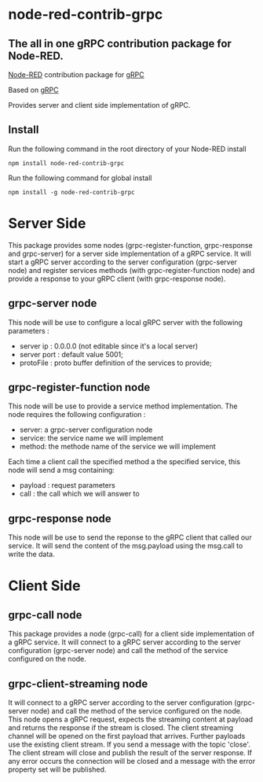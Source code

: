 
# node-red-contrib-grpc

## The all in one gRPC contribution package for Node-RED.

[Node-RED][1] contribution package for [gRPC][2]

Based on [gRPC][2] 

Provides server and client side implementation of gRPC.


## Install

Run the following command in the root directory of your Node-RED install

    npm install node-red-contrib-grpc

Run the following command for global install

    npm install -g node-red-contrib-grpc

# Server Side

This package provides some nodes (grpc-register-function, grpc-response and grpc-server) for a server side implementation of a gRPC service.
It will start a gRPC server according to the server configuration (grpc-server node) and register services methods (with grpc-register-function node) and provide a response to your gRPC client (with grpc-response node).

## grpc-server node

This node will be use to configure a local gRPC server with the following parameters :   
* server ip : 0.0.0.0 (not editable since it's a local server)
* server port : default value 5001;
* protoFile : proto buffer definition of the services to provide;

## grpc-register-function node

This node will be use to provide a service method implementation.
The node requires the following configuration :   
* server: a grpc-server configuration node
* service: the service name we will implement
* method: the methode name of the service we will implement

Each time a client call the specified method a the specified service, this node will send a msg containing:   
* payload : request parameters
* call : the call which we will answer to 


## grpc-response node

This node will be use to send the reponse to the gRPC client that called our service.
It will send the content of the msg.payload using the msg.call to write the data.

# Client Side

## grpc-call node
This package provides a node (grpc-call) for a client side implementation of a gRPC service.
It will connect to a gRPC server according to the server configuration (grpc-server node) and call the method of the service configured on the node.

## grpc-client-streaming node

It will connect to a gRPC server according to the server configuration (grpc-server node) and call the method of the service configured on the node.
This node opens a gRPC request, expects the streaming content at payload and returns the response if the stream is closed. 
The client streaming channel will be opened on the first payload that arrives. 
Further payloads use the existing client stream. If you send a message with the topic 'close'.
The client stream will close and publish the result of the server response. 
If any error occurs the connection will be closed and a message with the error property set will be published.

[1]:https://nodered.org
[2]:https://www.npmjs.com/package/grpc
